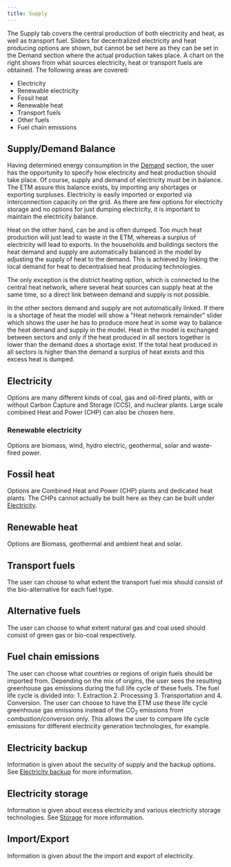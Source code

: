 ```yaml
---
title: Supply
---
```


The Supply tab covers the central production of both electricity and heat, as well as transport fuel. Sliders for decentralized electricity and heat producing options are shown, but cannot be set here as they can be set in the Demand section where the actual production takes place. A chart on the right shows from what sources electricity, heat or transport fuels are obtained. The following areas are covered:

-   Electricity
-   Renewable electricity
-   Fossil heat
-   Renewable heat
-   Transport fuels
-   Other fuels
-   Fuel chain emissions

## Supply/Demand Balance

Having determined energy consumption in the [Demand](demand.md) section, the user has the opportunity to specify how electricity and heat production should take place. Of course, supply and demand of electricity must be in balance. The ETM assure this balance exists, by importing any shortages or exporting surpluses. Electricity is easily imported or exported via interconnection capacity on the grid. As there are few options for electricity storage and no options for just dumping electricity, it is important to maintain the electricity balance.

Heat on the other hand, can be and is often dumped. Too much heat production will just lead to waste in the ETM, whereas a surplus of electricity will lead to exports. In the households and buildings sectors the heat demand and supply are automatically balanced in the model by adjusting the supply of heat to the demand. This is achieved by linking the local demand for heat to decentralised heat producing technologies.

The only exception is the district heating option, which is connected to the central heat network, where several heat sources can supply heat at the same time, so a direct link between demand and supply is not possible.

In the other sectors demand and supply are not automatically linked. If there is a shortage of heat the model will show a "Heat network remainder" slider which shows the user he has to produce more heat in some way to balance the heat demand and supply in the model. Heat in the model is exchanged between sectors and only if the heat produced in all sectors together is lower than the demand does a shortage exist. If the total heat produced in all sectors is higher than the demand a surplus of heat exists and this excess heat is dumped.

## Electricity

Options are many different kinds of coal, gas and oil-fired plants, with or without Carbon Capture and Storage (CCS), and nuclear plants. Large scale combined Heat and Power (CHP) can also be chosen here.

### Renewable electricity

Options are biomass, wind, hydro electric, geothermal, solar and waste-fired power.

## Fossil heat

Options are Combined Heat and Power (CHP) plants and dedicated heat plants. The CHPs cannot actually be built here as they can be built under [Electricity](supply.md#electricity).

## Renewable heat

Options are Biomass, geothermal and ambient heat and solar.

## Transport fuels

The user can choose to what extent the transport fuel mix should consist of the bio-alternative for each fuel type.

## Alternative fuels

The user can choose to what extent natural gas and coal used should consist of green gas or bio-coal respectively.

## Fuel chain emissions

The user can choose what countries or regions of origin fuels should be imported from. Depending on the mix of origins, the user sees the resulting greenhouse gas emissions during the full life cycle of these fuels. The fuel life cycle is divided into: 1. Extraction 2. Processing 3. Transportation and 4. Conversion. The user can choose to have the ETM use these life cycle greenhouse gas emissions instead of the CO<sub>2</sub> emissions from combustion/conversion only.
This allows the user to compare life cycle emissions for different electricity generation technologies, for example.

## Electricity backup

Information is given about the security of supply and the backup options. See [Electricity backup](electricity-backup.md) for more information.

## Electricity storage

Information is given about excess electricity and various electricity storage technologies. See [Storage](storage.md) for more information.

## Import/Export

Information is given about the the import and export of electricity.

